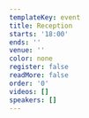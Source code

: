 ```yaml
---
templateKey: event
title: Reception
starts: '18:00'
ends: ''
venue: ''
color: none
register: false
readMore: false
order: '0'
videos: []
speakers: []
---
```

